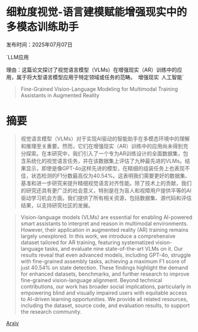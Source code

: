 # 细粒度视觉-语言建模赋能增强现实中的多模态训练助手

发布时间：2025年07月07日

`LLM应用

理由：这篇论文探讨了视觉语言模型（VLMs）在增强现实（AR）训练中的应用，属于将大型语言模型应用于特定领域或任务的范畴。` `增强现实` `人工智能`

> Fine-Grained Vision-Language Modeling for Multimodal Training Assistants in Augmented Reality

# 摘要

> 视觉语言模型（VLMs）对于实现AI驱动的智能助手在多模态环境中的理解和推理至关重要。然而，它们在增强现实（AR）训练中的应用尚未得到充分探索。在本研究中，我们引入了一个专为AR训练设计的全面数据集，包含系统化的视觉语言任务，并在该数据集上评估了九种最先进的VLMs。结果显示，即使是像GPT-4o这样先进的模型，在精细的组装任务上也表现不佳，状态检测的F1分数最高仅为40.54%。这表明我们需要更好的数据集、基准和进一步研究来提升精细视觉语言对齐性能。除了技术上的贡献，我们的研究还具有更广泛的社会意义，特别是在为盲人和视障用户提供平等的AI驱动学习机会方面。我们提供了所有相关资源，包括数据集、源代码和评估结果，以支持研究社区的发展。

> Vision-language models (VLMs) are essential for enabling AI-powered smart assistants to interpret and reason in multimodal environments. However, their application in augmented reality (AR) training remains largely unexplored. In this work, we introduce a comprehensive dataset tailored for AR training, featuring systematized vision-language tasks, and evaluate nine state-of-the-art VLMs on it. Our results reveal that even advanced models, including GPT-4o, struggle with fine-grained assembly tasks, achieving a maximum F1 score of just 40.54% on state detection. These findings highlight the demand for enhanced datasets, benchmarks, and further research to improve fine-grained vision-language alignment. Beyond technical contributions, our work has broader social implications, particularly in empowering blind and visually impaired users with equitable access to AI-driven learning opportunities. We provide all related resources, including the dataset, source code, and evaluation results, to support the research community.

[Arxiv](https://arxiv.org/abs/2507.05515)